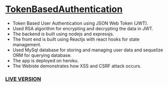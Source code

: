 # [TokenBasedAuthentication](https://token-based-unsafe.herokuapp.com/)

* Token Based User Authentication using JSON Web Token (JWT).
* Used RSA algorithm for encrypting and decrypting the data in JWT. 
* The backend is built using nodejs and expressjs.
* The front end is built using Reactjs with react hooks for state management.
* Used MySql database for storing and managing user data and sequelize ORM for querying database.
* The app is deployed on heroku.
* The Webiste demonstrates how XSS and CSRF attack occurs.
  
### [LIVE VERSION](https://token-based-unsafe.herokuapp.com/)
